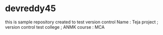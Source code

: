 # devreddy45
this is sample repository created to test version control
Name : Teja
project ; version control test
college ; ANMK
course : MCA
